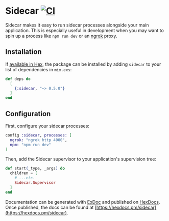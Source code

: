 # Sidecar [![CI](https://github.com/jclem/sidecar/workflows/CI/badge.svg?branch=main&event=push)](https://github.com/jclem/sidecar/actions?query=event%3Apush+branch%3Amain+workflow%3ACI)

Sidecar makes it easy to run sidecar processes alongside your main
application. This is especially useful in development when you may want to
spin up a process like `npm run dev` or an [ngrok](https://ngrok.io) proxy.

## Installation

If [available in Hex](https://hex.pm/docs/publish), the package can be installed
by adding `sidecar` to your list of dependencies in `mix.exs`:

```elixir
def deps do
  [
    {:sidecar, "~> 0.5.0"}
  ]
end
```

## Configuration

First, configure your sidecar processes:

```elixir
config :sidecar, processes: [
  ngrok: "ngrok http 4000",
  npm: "npm run dev"
]
```

Then, add the Sidecar supervisor to your application's supervision tree:

```elixir
def start(_type, _args) do
  children = [
    # ...etc.
    Sidecar.Supervisor
  ]
end
```

Documentation can be generated with [ExDoc](https://github.com/elixir-lang/ex_doc)
and published on [HexDocs](https://hexdocs.pm). Once published, the docs can
be found at [https://hexdocs.pm/sidecar](https://hexdocs.pm/sidecar).
